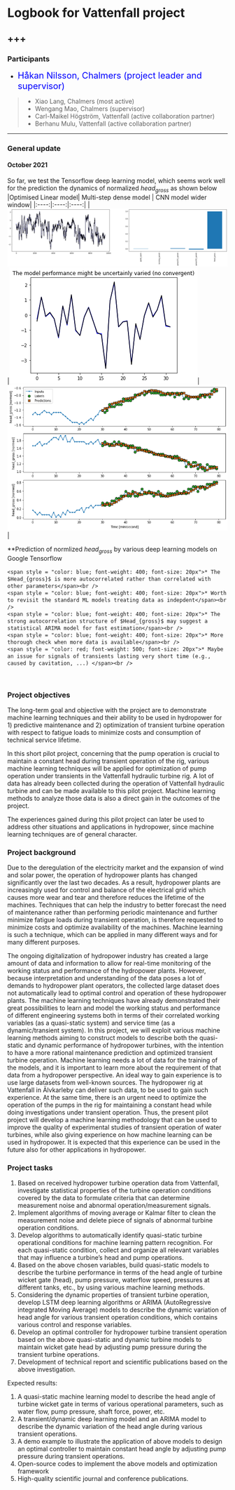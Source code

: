 # Logbook for Vattenfall project
+++
---

### Participants
* <span style = "color: blue; font-weight: 400; font-size:20px">Håkan Nilsson, Chalmers (project leader and supervisor) <br /></span>

> * Xiao Lang, Chalmers (most active)  
> * Wengang Mao, Chalmers (supervisor) 
> * Carl-Maikel Högström, Vattenfall (active collaboration partner) 
> * Berhanu Mulu, Vattenfall (active collaboration partner)
>
    
---
  
### General update
    
#### October 2021
So far, we test the Tensorflow deep learning model, which seems work well for the prediction the dynamics of normalized $head_{gross}$ as shown below
|Optimised Linear model| Multi-step dense model | CNN model wider window|
|:----:|:----:|:----:|
|![linear](./images/optimised_linear_model.png)|![linear](./images/multi_step_dense_model.png)|![linear](./images/cnn_wide_window.png)|    

**Prediction of normlized $head_{gross}$ by various deep learning models on Google Tensorflow

    
```{admonition}  <span style = "color: blue; font-weight: 600; font-size: 25px">Remarks</span>
<span style = "color: blue; font-weight: 400; font-size: 20px">* The $Head_{gross}$ is more autocorrelated rather than correlated with other parameters</span><br />
<span style = "color: blue; font-weight: 400; font-size: 20px">* Worth to revisit the standard ML models treating data as indepdent</span><br />
<span style = "color: blue; font-weight: 400; font-size: 20px">* The strong autocorrelation structure of $Head_{gross}$ may suggest a statistical ARIMA model for fast estimation</span><br />
<span style = "color: blue; font-weight: 400; font-size: 20px">* More thorough check when more data is available</span><br />
<span style = "color: red; font-weight: 500; font-size: 20px">* Maybe an issue for signals of transients lasting very short time (e.g., caused by cavitation, ...) </span><br />



```



### Project objectives
The long-term goal and objective with the project are to demonstrate machine learning techniques and their ability to be used in hydropower for 1) predictive maintenance and 2) optimization of transient turbine operation with respect to fatigue loads to minimize costs and consumption of technical service lifetime.

In this short pilot project, concerning that the pump operation is crucial to maintain a constant head during transient operation of the rig, various machine learning techniques will be applied for optimization of pump operation under transients in the Vattenfall hydraulic turbine rig. A lot of data has already been collected during the operation of Vattenfall hydraulic turbine and can be made available to this pilot project. Machine learning methods to analyze those data is also a direct gain in the outcomes of the project. 

The experiences gained during this pilot project can later be used to address other situations and applications in hydropower, since machine learning techniques are of general character.


### Project background
Due to the deregulation of the electricity market and the expansion of wind and solar power, the operation of hydropower plants has changed significantly over the last two decades. As a result, hydropower plants are increasingly used for control and balance of the electrical grid which causes more wear and tear and therefore reduces the lifetime of the machines. Techniques that can help the industry to better forecast the need of maintenance rather than performing periodic maintenance and further minimize fatigue loads during transient operation, is therefore requested to minimize costs and optimize availability of the machines. Machine learning is such a technique, which can be applied in many different ways and for many different purposes.

The ongoing digitalization of hydropower industry has created a large amount of data and information to allow for real-time monitoring of the working status and performance of the hydropower plants. However, because interpretation and understanding of the data poses a lot of demands to hydropower plant operators, the collected large dataset does not automatically lead to optimal control and operation of these hydropower plants. The machine learning techniques have already demonstrated their great possibilities to learn and model the working status and performance of different engineering systems both in terms of their correlated working variables (as a quasi-static system) and service time (as a dynamic/transient system). In this project, we will exploit various machine learning methods aiming to construct models to describe both the quasi-static and dynamic performance of hydropower turbines, with the intention to have a more rational maintenance prediction and optimized transient turbine operation.
Machine learning needs a lot of data for the training of the models, and it is important to learn more about the requirement of that data from a hydropower perspective. An ideal way to gain experience is to use large datasets from well-known sources. The hydropower rig at Vattenfall in Älvkarleby can deliver such data, to be used to gain such experience. At the same time, there is an urgent need to optimize the operation of the pumps in the rig for maintaining a constant head while doing investigations under transient operation. Thus, the present pilot project will develop a machine learning methodology that can be used to improve the quality of experimental studies of transient operation of water turbines, while also giving experience on how machine learning can be used in hydropower. It is expected that this experience can be used in the future also for other applications in hydropower.

### Project tasks

1. Based on received hydropower turbine operation data from Vattenfall, investigate statistical properties of the turbine operation conditions covered by the data to formulate criteria that can determine measurement noise and abnormal operation/measurement signals.
2. Implement algorithms of moving average or Kalmar filter to clean the measurement noise and delete piece of signals of abnormal turbine operation conditions.
3. Develop algorithms to automatically identify quasi-static turbine operational conditions for machine learning pattern recognition. For each quasi-static condition, collect and organize all relevant variables that may influence a turbine’s head and pump operations.
4. Based on the above chosen variables, build quasi-static models to describe the turbine performance in terms of the head angle of turbine wicket gate (head), pump pressure, waterflow speed, pressures at different tanks, etc., by using various machine learning methods. 
5.	Considering the dynamic properties of transient turbine operation, develop LSTM deep learning algorithms or ARIMA (AutoRegressive integrated Moving Average) models to describe the dynamic variation of head angle for various transient operation conditions, which contains various control and response variables.
6.	Develop an optimal controller for hydropower turbine transient operation based on the above quasi-static and dynamic turbine models to maintain wicket gate head by adjusting pump pressure during the transient turbine operations.
7.	Development of technical report and scientific publications based on the above investigation. 

Expected results: 
1.	A quasi-static machine learning model to describe the head angle of turbine wicket gate in terms of various operational parameters, such as water flow, pump pressure, shaft force, power, etc. 
2.	A transient/dynamic deep learning model and an ARIMA model to describe the dynamic variation of the head angle during various transient operations. 
3.	A demo example to illustrate the application of above models to design an optimal controller to maintain constant head angle by adjusting pump pressure during transient operations.
4.	Open-source codes to implement the above models and optimization framework
5.	High-quality scientific journal and conference publications. 